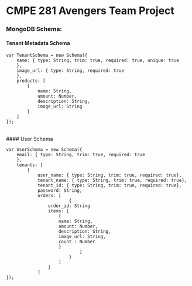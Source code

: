 # CMPE 281 Avengers Team Project


### MongoDB Schema: 

#### Tenant Metadata Schema

	var TenantSchema = new Schema({  
        name: { type: String, trim: true, required: true, unique: true  
        },  
        image_url: { type: String, required: true  
        },  
        products: [  
            {  
                name: String,              
                amount: Number,  
                description: String,  
                image_url: String  
            }  
        ]  
    });  

</br>
#### User Schema

    var UserSchema = new Schema({  
        email: { type: String, trim: true, required: true  
        },  
        tenants: [  
            {  
                user_name: { type: String, trim: true, required: true},  
                tenant_name: { type: String, trim: true, required: true},  
                tenant_id: { type: String, trim: true, required: true},    
                password: String,  
                orders: [  
                            {  
                    order_id: String
                    items: [  
                        {  
                        name: String,              
                        amount: Number,  
                        description: String,  
                        image_url: String,  
                        count : Number  
                        }  
                                ]  
                            }  
                        ]  
                    }  
                ]  
    });  
